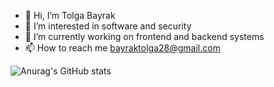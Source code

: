 - 👋 Hi, I’m Tolga Bayrak
- 👀 I’m interested in software and security
- 🌱 I’m currently working on frontend and backend systems
- 📫 How to reach me bayraktolga28@gmail.com

![Anurag's GitHub stats](https://github-readme-stats.vercel.app/api?username=tolgabayra&show_icons=true&theme=dracula)



<!---

--->
